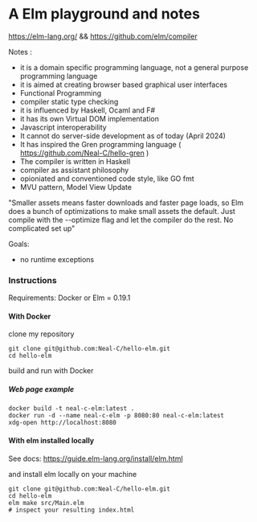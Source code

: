 # A Elm playground and notes

https://elm-lang.org/ && https://github.com/elm/compiler

Notes :
- it is a domain specific programming language, not a general purpose programming language
- it is aimed at creating browser based graphical user interfaces
- Functional Programming
- compiler static type checking
- it is influenced by Haskell, Ocaml and F#
- it has its own Virtual DOM implementation
- Javascript interoperability
- It cannot do server-side development as of today (April 2024)
- It has inspired the Gren programming language ( https://github.com/Neal-C/hello-gren )
- The compiler is written in Haskell
- compiler as assistant philosophy
- opioniated and conventioned code style, like GO fmt
- MVU pattern, Model View Update

"Smaller assets means faster downloads and faster page loads, so Elm does a bunch of optimizations to make small assets the default. Just compile with the --optimize flag and let the compiler do the rest. No complicated set up"

Goals:
- no runtime exceptions

### Instructions

Requirements:  Docker or Elm = 0.19.1

#### With Docker

clone my repository

```shell
git clone git@github.com:Neal-C/hello-elm.git
cd hello-elm
```

build and run with Docker

##### Web page example
```shell
docker build -t neal-c-elm:latest .
docker run -d --name neal-c-elm -p 8080:80 neal-c-elm:latest 
xdg-open http://localhost:8080
```

#### With elm installed locally

See docs: https://guide.elm-lang.org/install/elm.html

and install elm locally on your machine

```shell
git clone git@github.com:Neal-C/hello-elm.git
cd hello-elm
elm make src/Main.elm
# inspect your resulting index.html
```
